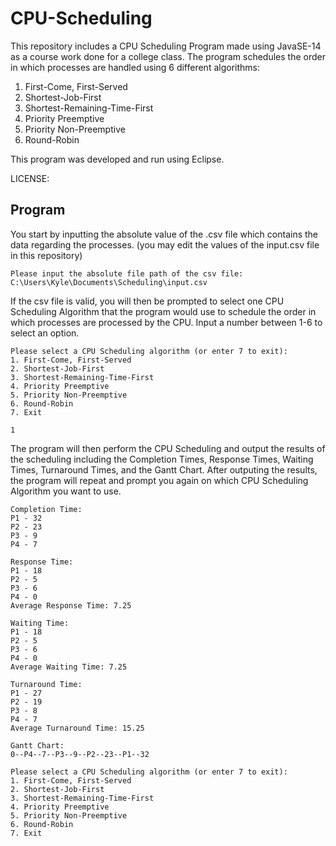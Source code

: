 # CPU-Scheduling

This repository includes a CPU Scheduling Program made using JavaSE-14 as a course work done for a college class. The program schedules the order in which processes are handled using 6 different algorithms: 

1. First-Come, First-Served
2. Shortest-Job-First 
3. Shortest-Remaining-Time-First 
4. Priority Preemptive 
5. Priority Non-Preemptive 
6. Round-Robin 

This program was developed and run using Eclipse.

LICENSE: 

## Program

You start by inputting the absolute value of the .csv file which contains the data regarding the processes. (you may edit the values of the input.csv file in this repository)

```
Please input the absolute file path of the csv file:
C:\Users\Kyle\Documents\Scheduling\input.csv
```

If the csv file is valid, you will then be prompted to select one CPU Scheduling Algorithm that the program would use to schedule the order in which processes are processed by the CPU. Input a number between 1-6 to select an option.

```
Please select a CPU Scheduling algorithm (or enter 7 to exit): 
1. First-Come, First-Served 
2. Shortest-Job-First 
3. Shortest-Remaining-Time-First 
4. Priority Preemptive 
5. Priority Non-Preemptive 
6. Round-Robin 
7. Exit 

1
```

The program will then perform the CPU Scheduling and output the results of the scheduling including the Completion Times, Response Times, Waiting Times, Turnaround Times, and the Gantt Chart. After outputing the results, the program will repeat and prompt you again on which CPU Scheduling Algorithm you want to use.

```
Completion Time: 
P1 - 32
P2 - 23
P3 - 9
P4 - 7

Response Time: 
P1 - 18
P2 - 5
P3 - 6
P4 - 0
Average Response Time: 7.25

Waiting Time: 
P1 - 18
P2 - 5
P3 - 6
P4 - 0
Average Waiting Time: 7.25

Turnaround Time: 
P1 - 27
P2 - 19
P3 - 8
P4 - 7
Average Turnaround Time: 15.25

Gantt Chart:
0--P4--7--P3--9--P2--23--P1--32

Please select a CPU Scheduling algorithm (or enter 7 to exit): 
1. First-Come, First-Served 
2. Shortest-Job-First 
3. Shortest-Remaining-Time-First 
4. Priority Preemptive 
5. Priority Non-Preemptive 
6. Round-Robin 
7. Exit 
```


